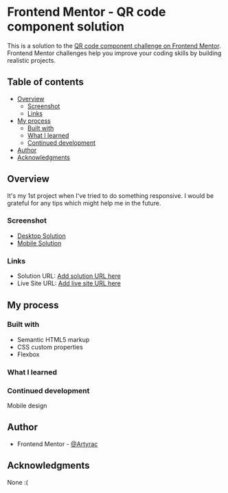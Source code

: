 # Frontend Mentor - QR code component solution

This is a solution to the [QR code component challenge on Frontend Mentor](https://www.frontendmentor.io/challenges/qr-code-component-iux_sIO_H). Frontend Mentor challenges help you improve your coding skills by building realistic projects. 

## Table of contents

- [Overview](#overview)
  - [Screenshot](#screenshot)
  - [Links](#links)
- [My process](#my-process)
  - [Built with](#built-with)
  - [What I learned](#what-i-learned)
  - [Continued development](#continued-development)
- [Author](#author)
- [Acknowledgments](#acknowledgments)

## Overview
  It's my 1st project when I've tried to do something responsive. I would be grateful for any tips which might help me in the future.

### Screenshot

- [Desktop Solution](qr-code-component-main/design/Desktop-solution.png)
- [Mobile Solution](qr-code-component-main/design/mobile-solution.png)

### Links

- Solution URL: [Add solution URL here](https://github.com/Artyrac/artyrac.github.io)
- Live Site URL: [Add live site URL here](artyrac.github.io)

## My process

### Built with

- Semantic HTML5 markup
- CSS custom properties
- Flexbox

### What I learned
  
### Continued development
  Mobile design 

## Author
- Frontend Mentor - [@Artyrac](https://www.frontendmentor.io/profile/artyrac)

## Acknowledgments

None :(
